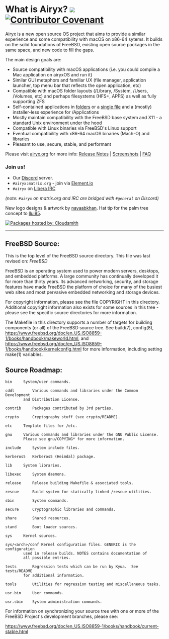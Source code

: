 # What is Airyx? ![](https://api.cirrus-ci.com/github/mszoek/airyx.svg?branch=main&task=airyx) [![Contributor Covenant](https://img.shields.io/badge/Contributor%20Covenant-2.1-4baaaa.svg)](CODE_OF_CONDUCT.md)

Airyx is a new open source OS project that aims to provide a similar experience and some compatibility with macOS on x86-64 sytems. It builds on the solid foundations of FreeBSD, existing open source packages in the same space, and new code to fill the gaps.

The main design goals are:
- Source compatibility with macOS applications (i.e. you could compile a Mac application on airyxOS and run it)
- Similar GUI metaphors and familiar UX (file manager, application launcher, top menu bar that reflects the open application, etc)
- Compatible with macOS folder layouts (/Library, /System, /Users, /Volumes, etc) and perhaps filesystems (HFS+, APFS) as well as fully supporting ZFS
- Self-contained applications in [folders](https://github.com/AppImage/AppImageKit/wiki/AppDir) or a [single file](https://github.com/AppImage) and a (mostly) installer-less experience for /Applications
- Mostly maintain compatibility with the FreeBSD base system and X11 - a standard Unix environment under the hood
- Compatible with Linux binaries via FreeBSD's Linux support
- Eventual compatibility with x86-64 macOS binaries (Mach-O) and libraries
- Pleasant to use, secure, stable, and performant

Please visit [airyx.org](https://airyx.org/) for more info: [Release Notes](https://airyx.org/releases.html) | [Screenshots](https://airyx.org/screenshots.html) | [FAQ](https://airyx.org/faq.html)

### Join us!

* Our [Discord](https://discord.com/invite/8caJbAGNwY) server.
* `#airyx:matrix.org` - join via [Element.io](https://app.element.io/#/room/#airyx:matrix.org)
* `#airyx` on [Libera IRC](https://web.libera.chat/?channel=#airyx)

_(note: `#airyx` on matrix.org and IRC are bridged with `#general` on Discord)_

New logo designs & artwork by [nayaabkhan](https://nayaabkhan.me). Hat tip for the palm tree concept to [llui85](https://github.com/llui85).

[![Packages hosted by: Cloudsmith](https://img.shields.io/badge/OSS%20hosting%20by-cloudsmith-blue?logo=cloudsmith&style=flat-square)](https://cloudsmith.com)

---

FreeBSD Source:
---------------
This is the top level of the FreeBSD source directory.  This file
was last revised on:
$FreeBSD$

FreeBSD is an operating system used to power modern servers,
desktops, and embedded platforms. A large community has
continually developed it for more than thirty years. Its
advanced networking, security, and storage features have
made FreeBSD the platform of choice for many of the
busiest web sites and most pervasive embedded networking
and storage devices.

For copyright information, please see the file COPYRIGHT in this
directory. Additional copyright information also exists for some
sources in this tree - please see the specific source directories for
more information.

The Makefile in this directory supports a number of targets for
building components (or all) of the FreeBSD source tree.  See build(7), config(8),
https://www.freebsd.org/doc/en_US.ISO8859-1/books/handbook/makeworld.html, and
https://www.freebsd.org/doc/en_US.ISO8859-1/books/handbook/kernelconfig.html
for more information, including setting make(1) variables.

Source Roadmap:
---------------
```
bin		System/user commands.

cddl		Various commands and libraries under the Common Development
		and Distribution License.

contrib		Packages contributed by 3rd parties.

crypto		Cryptography stuff (see crypto/README).

etc		Template files for /etc.

gnu		Various commands and libraries under the GNU Public License.
		Please see gnu/COPYING* for more information.

include		System include files.

kerberos5	Kerberos5 (Heimdal) package.

lib		System libraries.

libexec		System daemons.

release		Release building Makefile & associated tools.

rescue		Build system for statically linked /rescue utilities.

sbin		System commands.

secure		Cryptographic libraries and commands.

share		Shared resources.

stand		Boot loader sources.

sys		Kernel sources.

sys/<arch>/conf Kernel configuration files. GENERIC is the configuration
		used in release builds. NOTES contains documentation of
		all possible entries.

tests		Regression tests which can be run by Kyua.  See tests/README
		for additional information.

tools		Utilities for regression testing and miscellaneous tasks.

usr.bin		User commands.

usr.sbin	System administration commands.
```

For information on synchronizing your source tree with one or more of
the FreeBSD Project's development branches, please see:

  https://www.freebsd.org/doc/en_US.ISO8859-1/books/handbook/current-stable.html
